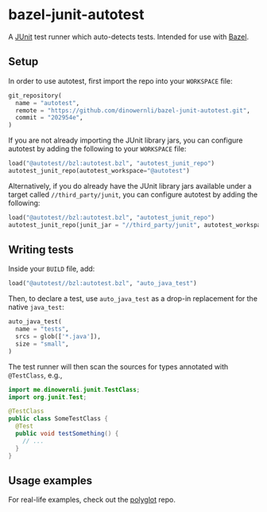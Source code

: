 # bazel-junit-autotest

A [JUnit](http://junit.org/junit4/) test runner which auto-detects tests. Intended for use with [Bazel](https://bazel.build/).

## Setup

In order to use autotest, first import the repo into your `WORKSPACE` file:

```python
git_repository(
  name = "autotest",
  remote = "https://github.com/dinowernli/bazel-junit-autotest.git",
  commit = "202954e",
)
```

If you are not already importing the JUnit library jars, you can configure autotest by adding the following to your `WORKSPACE` file:

```python
load("@autotest//bzl:autotest.bzl", "autotest_junit_repo")
autotest_junit_repo(autotest_workspace="@autotest")
```
Alternatively, if you do already have the JUnit library jars available under a target called `//third_party/junit`, you can configure autotest by adding the following:

```python
load("@autotest//bzl:autotest.bzl", "autotest_junit_repo")
autotest_junit_repo(junit_jar = "//third_party/junit", autotest_workspace="@autotest")
```

## Writing tests

Inside your `BUILD` file, add:

```python
load("@autotest//bzl:autotest.bzl", "auto_java_test")
```

Then, to declare a test, use `auto_java_test` as a drop-in replacement for the native `java_test`:

```python
auto_java_test(
  name = "tests",
  srcs = glob(['*.java']),
  size = "small",
)
```

The test runner will then scan the sources for types annotated with `@TestClass`, e.g.,

```java
import me.dinowernli.junit.TestClass;
import org.junit.Test;

@TestClass
public class SomeTestClass {
  @Test
  public void testSomething() {
    // ...
  }
}
```

## Usage examples

For real-life examples, check out the [polyglot](https://github.com/grpc-ecosystem/polyglot/blob/master/src/test/java/me/dinowernli/grpc/polyglot/grpc/CompositeStreamObserverTest.java#L18) repo.
